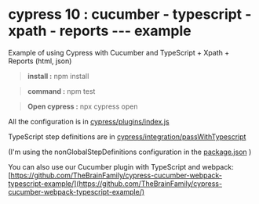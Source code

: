 # cypress 10 : cucumber - typescript - xpath - reports --- example
Example of using Cypress with Cucumber and TypeScript + Xpath + Reports (html, json)

> **install :** npm install

> **command :** npm test

> **Open cypress :** npx cypress open

All the configuration is in [cypress/plugins/index.js](cypress/plugins/index.js)

TypeScript step definitions are in [cypress/integration/passWithTypescript](cypress/integration/passWithTypescript)

(I'm using the nonGlobalStepDefinitions configuration in the [package.json](package.json) )

You can also use our Cucumber plugin with TypeScript and webpack: [https://github.com/TheBrainFamily/cypress-cucumber-webpack-typescript-example/](https://github.com/TheBrainFamily/cypress-cucumber-webpack-typescript-example/)
